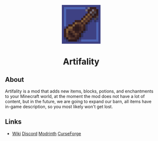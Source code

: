 <div align="center">
<img alt="Icon" src="src/main/resources/assets/artifality/icon.png" width="128"> 

# Artifality
</div>

## About
Artifality is a mod that adds new items, blocks, potions, and enchantments to your Minecraft world, at the moment the mod does not have a lot of content, but in the future, we are going to expand our barn, all items have in-game description, so you most likely won't get lost.

## Links

* [Wiki](https://github.com/PinkGoosik/artifality/wiki) [Discord](https://discord.gg/DcemWeskeZ) [Modrinth](https://modrinth.com/mod/artifality) [CurseForge](https://curseforge.com/minecraft/mc-mods/artifality)
